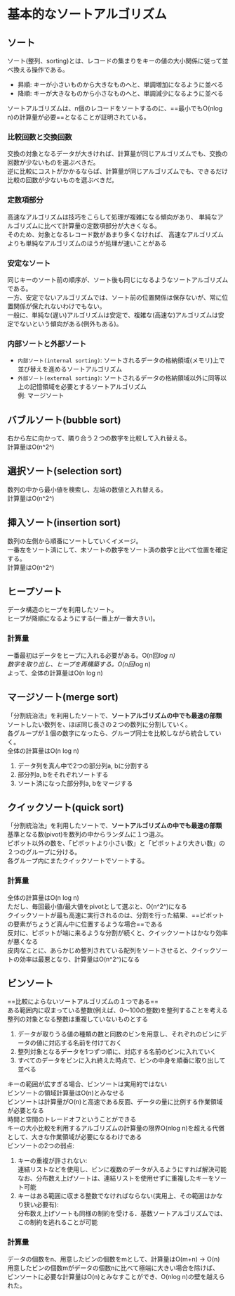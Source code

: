 # 基本的なソートアルゴリズム

## ソート

ソート(整列、sorting)とは、レコードの集まりをキーの値の大小関係に従って並べ換える操作である。
- 昇順: キーが小さいものから大きなものへと、単調増加になるように並べる
- 降順: キーが大きなものから小さなものへと、単調減少になるように並べる

ソートアルゴリズムは、n個のレコードをソートするのに、==最小でもO(nlog n)の計算量が必要==となることが証明されている。

### 比較回数と交換回数

交換の対象となるデータが大きければ、計算量が同じアルゴリズムでも、交換の回数が少ないものを選ぶべきだ。  
逆に比較にコストがかかるならば、計算量が同じアルゴリズムでも、できるだけ比較の回数が少ないものを選ぶべきだ。

### 定数項部分

高速なアルゴリズムは技巧をこらして処理が複雑になる傾向があり、 単純なアルゴリズムに比べて計算量の定数項部分が大きくなる。  
そのため、対象となるレコード数があまり多くなければ、 高速なアルゴリズムよりも単純なアルゴリズムのほうが処理が速いことがある

### 安定なソート

同じキーのソート前の順序が、ソート後も同じになるようなソートアルゴリズムである。  
一方、安定でないアルゴリズムでは、ソート前の位置関係は保存ないが、常に位置関係が保たれないわけでもない。  
一般に、単純な(遅い)アルゴリズムは安定で、複雑な(高速な)アルゴリズムは安定でないという傾向がある(例外もある)。

### 内部ソートと外部ソート

- `内部ソート(internal sorting)`: ソートされるデータの格納領域(メモリ)上で並び替えを進めるソートアルゴリズム
- `外部ソート(external sorting)`: ソートされるデータの格納領域以外に同等以上の記憶領域を必要とするソートアルゴリズム  
    例: マージソート

## バブルソート(bubble sort)

右から左に向かって、隣り合う２つの数字を比較して入れ替える。  
計算量はO(n^2^)

## 選択ソート(selection sort)

数列の中から最小値を検索し、左端の数値と入れ替える。  
計算量はO(n^2^)

## 挿入ソート(insertion sort)

数列の左側から順番にソートしていくイメージ。  
一番左をソート済にして、未ソートの数字をソート済の数字と比べて位置を確定する。  
計算量はO(n^2^)

## ヒープソート

データ構造のヒープを利用したソート。  
ヒープが降順になるようにする(一番上が一番大きい)。

### 計算量

一番最初はデータをヒープに入れる必要がある。O(n回*log n)  
数字を取り出し、ヒープを再構築する。O(n回*log n)  
よって、全体の計算量はO(n log n)

## マージソート(merge sort)

「分割統治法」を利用したソートで、**ソートアルゴリズムの中でも最速の部類**  
ソートしたい数列を、ほぼ同じ長さの２つの数列に分割していく。  
各グループが１個の数字になったら、グループ同士を比較しながら統合していく。  
全体の計算量はO(n log n)
1. データ列を真ん中で2つの部分列a, bに分割する
2. 部分列a, bをそれぞれソートする
3. ソート済になった部分列a, bをマージする

## クイックソート(quick sort)

「分割統治法」を利用したソートで、**ソートアルゴリズムの中でも最速の部類**  
基準となる数(pivot)を数列の中からランダムに１つ選ぶ。  
ピボット以外の数を、「ピボットより小さい数」と「ピボットより大きい数」の２つのグループに分ける。  
各グループ内にまたクイックソートでソートする。

### 計算量

全体の計算量はO(n log n)  
ただし、毎回最小値/最大値をpivotとして選ぶと、O(n^2^)になる  
クイックソートが最も高速に実行されるのは、分割を行った結果、==ピボットの要素がちょうど真ん中に位置するような場合==である  
反対に、ピボットが端に来るような分割が続くと、クイックソートはかなり効率が悪くなる  
皮肉なことに、あらかじめ整列されている配列をソートさせると、クイックソートの効率は最悪となり、計算量はO(n^2^)になる

## ビンソート

==比較によらないソートアルゴリズムの１つである==  
ある範囲内に収まっている整数(例えば、0～100の整数)を整列することを考える  
整列の対象となる整数は重複していないものとする
1. データが取りうる値の種類の数と同数のビンを用意し、それぞれのビンにデータの値に対応する名前を付けておく
2. 整列対象となるデータを1つずつ順に、対応する名前のビンに入れていく
3. すべてのデータをビンに入れ終えた時点で、ビンの中身を順番に取り出して並べる

キーの範囲が広すぎる場合、ビンソートは実用的ではない  
ビンソートの領域計算量はO(n)とみなせる  
ビンソートは計算量がO(n)と高速である反面、データの量に比例する作業領域が必要となる  
時間と空間のトレードオフということができる  
キーの大小比較を利用するアルゴリズムの計算量の限界O(nlog n)を超える代償として、大きな作業領域が必要になるわけである  
ビンソートの2つの弱点:
1. キーの重複が許されない:  
    連結リストなどを使用し、ビンに複数のデータが入るようにすれば解決可能  
    なお、分布数え上げソートは、連結リストを使用せずに重複したキーをソート可能
2. キーはある範囲に収まる整数でなければならない(実用上、その範囲はかなり狭い必要有):  
    分布数え上げソートも同様の制約を受ける．基数ソートアルゴリズムでは、この制約を逃れることが可能

### 計算量

データの個数をn、用意したビンの個数をmとして、計算量はO(m+n) -> O(n)  
用意したビンの個数mがデータの個数nに比べて極端に大きい場合を除けば、  
ビンソートに必要な計算量はO(n)とみなすことができ、O(nlog n)の壁を越えられた。
